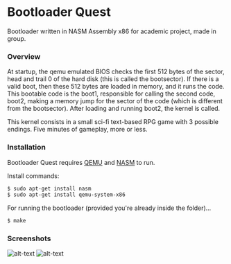 # Bootloader Quest

Bootloader written in NASM Assembly x86 for academic project, made in group.

### Overview
At startup, the qemu emulated BIOS checks the first 512 bytes of the sector, head and trail 0 of the hard disk (this is called the bootsector). If there is a valid boot, then these 512 bytes are loaded in memory, and it runs the code. This bootable code is the boot1, responsible for calling the second code, boot2, making a memory jump for the sector of the code (which is different from the bootsector). After loading and running boot2, the kernel is called.

This kernel consists in a small sci-fi text-based RPG game with 3 possible endings. Five minutes of gameplay, more or less.

### Installation

Bootloader Quest requires [QEMU](https://www.qemu.org/) and [NASM](http://www.nasm.us/) to run.

Install commands:

```sh
$ sudo apt-get install nasm
$ sudo apt-get install qemu-system-x86
```

For running the bootloader (provided you're already inside the folder)...

```sh
$ make
```


### Screenshots
![alt-text](https://i.imgur.com/5qbVMz0.gif)
![alt-text](https://i.imgur.com/u9bfh9Y.gif)

